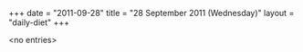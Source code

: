 +++
date = "2011-09-28"
title = "28 September 2011 (Wednesday)"
layout = "daily-diet"
+++

<p>&lt;no entries&gt;</p>